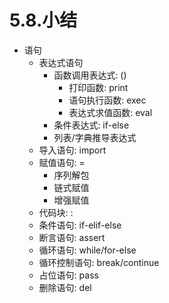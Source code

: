 # 5.8.小结

- 语句
    - 表达式语句
        - 函数调用表达式: ()
            - 打印函数: print
            - 语句执行函数: exec
            - 表达式求值函数: eval
        - 条件表达式: if-else
        - 列表/字典推导表达式
    - 导入语句: import
    - 赋值语句: =
        - 序列解包
        - 链式赋值
        - 增强赋值
    - 代码块: :
    - 条件语句: if-elif-else
    - 断言语句: assert
    - 循环语句: while/for-else
    - 循环控制语句: break/continue
    - 占位语句: pass
    - 删除语句: del
